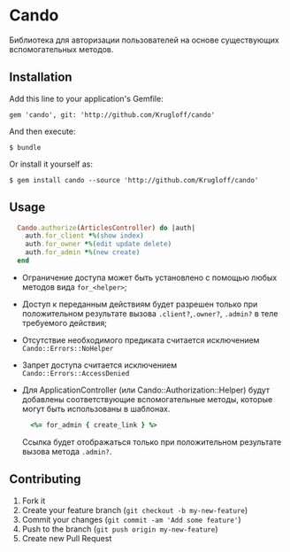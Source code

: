 # Cando

Библиотека для авторизации пользователей на основе существующих вспомогательных методов.

## Installation

Add this line to your application's Gemfile:

`gem 'cando', git: 'http://github.com/Krugloff/cando'`

And then execute:

`$ bundle`

Or install it yourself as:

`$ gem install cando --source 'http://github.com/Krugloff/cando'`

## Usage

~~~~~ ruby
  Cando.authorize(ArticlesController) do |auth|
    auth.for_client *%(show index)
    auth.for_owner *%(edit update delete)
    auth.for_admin *%(new create)
  end
~~~~~

+ Ограничение доступа может быть установлено с помощью любых методов вида `for_<helper>`;

+ Доступ к переданным действиям будет разрешен только при положительном результате вызова `.client?`,`.owner?`, `.admin?` в теле требуемого действия;

+ Отсутствие необходимого предиката считается исключением  
`Cando::Errors::NoHelper`

+ Запрет доступа считается исключением  
`Cando::Errors::AccessDenied`

+ Для ApplicationController (или Cando::Authorization::Helper) будут добавлены соответствующие вспомогательные методы, которые могут быть использованы в шаблонах.

  ~~~~~ ruby
    <%= for_admin { create_link } %>
  ~~~~~

  Ссылка будет отображаться только при положительном результате вызова метода `.admin?`.

## Contributing

1. Fork it
2. Create your feature branch (`git checkout -b my-new-feature`)
3. Commit your changes (`git commit -am 'Add some feature'`)
4. Push to the branch (`git push origin my-new-feature`)
5. Create new Pull Request
